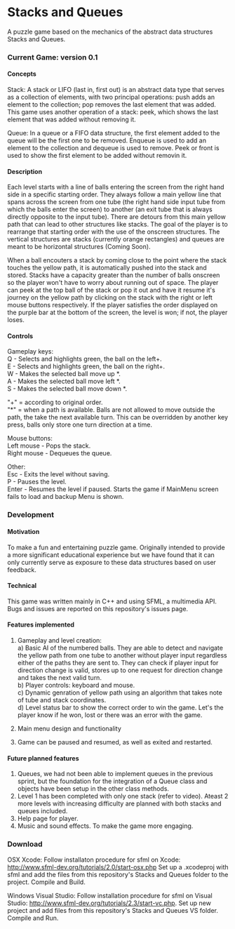 # Stacks and Queues
A puzzle game based on the mechanics of the abstract data structures Stacks and Queues.

### Current Game: version 0.1 ###

#### Concepts ####

Stack: A stack or LIFO (last in, first out) is an abstract data type that serves as a collection of elements, with two principal operations: push adds an element to the collection; pop removes the last element that was added. This game uses another operation of a stack: peek, which shows the last element that was added without removing it.

Queue: In a queue or a FIFO data structure, the first element added to the queue will be the first one to be removed. Enqueue is used to add an element to the collection and dequeue is used to remove. Peek or front is used to show the first element to be added without removin it.

#### Description ####

Each level starts with a line of balls entering the screen from the right hand side in a specific starting order. They always follow a main yellow line that spans across the screen from one tube (the right hand side input tube from which the balls enter the screen) to another (an exit tube that is always directly opposite to the input tube). There are detours from this main yellow path that can lead to other structures like stacks. The goal of the player is to rearrange that starting order with the use of the onscreen structures. The vertical structures are stacks (currently orange rectangles) and queues are meant to be horizontal structures (Coming Soon). 

When a ball encouters a stack by coming close to the point where the stack touches the yellow path, it is automatically pushed into the stack and stored. Stacks have a capacity greater than the number of balls onscreen so the player won't have to worry about running out of space. The player can peek at the top ball of the stack or pop it out and have it resume it's journey on the yellow path by clicking on the stack with the right or left mouse buttons respectively. If the player satisfies the order displayed on the purple bar at the bottom of the screen, the level is won; if not, the player loses.

#### Controls ####

Gameplay keys: 
<br>Q - Selects and highlights green, the ball on the left+.
<br>E - Selects and highlights green,  the ball on the right+.
<br>W - Makes the selected ball move up *.
<br>A - Makes the selected ball move left *.
<br>S - Makes the selected ball move down *.

"+" = according to original order.
<br>"*" = when a path is available. Balls are not allowed to move outside the path, the take the next available turn. This can be overridden by another key press, balls only store one turn direction at a time.

Mouse buttons:
<br>Left mouse - Pops the stack.
<br>Right mouse - Dequeues the queue.

Other:
<br>Esc - Exits the level without saving.
<br>P - Pauses the level.
<br>Enter - Resumes the level if paused. Starts the game if MainMenu screen fails to load and backup Menu is shown.

### Development ###

#### Motivation ####

To make a fun and entertaining puzzle game. Originally intended to provide a more significant educational experience but we have found that it can only currently serve as exposure to these data structures based on user feedback.

#### Technical ####

This game was written mainly in C++ and using SFML, a multimedia API. Bugs and issues are reported on this repository's issues page.

#### Features implemented ####

1. Gameplay and level creation: 
<br>a) Basic AI of the numbered balls. They are able to detect and navigate the yellow path from one tube to another without player input regardless either of the paths they are sent to. They can check if player input for direction change is valid, stores up to one request for direction change and takes the next valid turn.
<br>b) Player controls: keyboard and mouse.
<br>c) Dynamic genration of yellow path using an algorithm that takes note of tube and stack coordinates.
<br>d) Level status bar to show the correct order to win the game. Let's the player know if he won, lost or there was an error with the game.

2. Main menu design and functionality
3. Game can be paused and resumed, as well as exited and restarted.

#### Future planned features ####

1. Queues, we had not been able to implement queues in the previous sprint, but the foundation for the integration of a Queue class and objects have been setup in the other class methods.
2. Level 1 has been completed with only one stack (refer to video). Ateast 2 more levels with increasing difficulty are planned with both stacks and queues included.
3. Help page for player.
4. Music and sound effects. To make the game more engaging.

### Download ###

OSX Xcode: Follow installaton procedure for sfml on Xcode: 
http://www.sfml-dev.org/tutorials/2.0/start-osx.php Set up a .xcodeproj with sfml and add the files from this repository's Stacks and Queues folder to the project. Compile and Build.

Windows Visual Studio: Follow installation procedure for sfml on Visual Studio: http://www.sfml-dev.org/tutorials/2.3/start-vc.php. Set up new project and add files from this repository's Stacks and Queues VS folder. Compile and Run.
